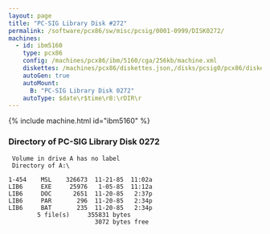 ```yaml
---
layout: page
title: "PC-SIG Library Disk #272"
permalink: /software/pcx86/sw/misc/pcsig/0001-0999/DISK0272/
machines:
  - id: ibm5160
    type: pcx86
    config: /machines/pcx86/ibm/5160/cga/256kb/machine.xml
    diskettes: /machines/pcx86/diskettes.json,/disks/pcsig0/pcx86/diskettes.json
    autoGen: true
    autoMount:
      B: "PC-SIG Library Disk 0272"
    autoType: $date\r$time\rB:\rDIR\r
---
```


{% include machine.html id="ibm5160" %}

### Directory of PC-SIG Library Disk 0272

     Volume in drive A has no label
     Directory of A:\

    1-454    MSL    326673  11-21-85  11:02a
    LIB6     EXE     25976   1-05-85  11:12a
    LIB6     DOC      2651  11-20-85   2:37p
    LIB6     PAR       296  11-20-85   2:34p
    LIB6     BAT       235  11-20-85   2:34p
            5 file(s)     355831 bytes
                            3072 bytes free

